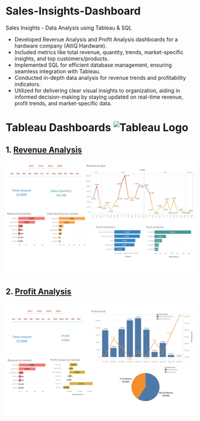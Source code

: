 # Sales-Insights-Dashboard
Sales Insights - Data Analysis using Tableau &amp; SQL

- Developed Revenue Analysis and Profit Analysis dashboards for a hardware company (AtliQ Hardware).
- Included metrics like total revenue, quantity, trends, market-specific insights, and top customers/products.
- Implemented SQL for efficient database management, ensuring seamless integration with Tableau.
- Conducted in-depth data analysis for revenue trends and profitability indicators.
- Utilized for delivering clear visual insights to organization, aiding in informed decision-making by staying updated on real-time revenue, profit trends, and market-specific data.

# Tableau Dashboards ![Tableau Logo](https://www.google.com/imgres?imgurl=https%3A%2F%2Faccess.tufts.edu%2Fsites%2Fdefault%2Ffiles%2F2017-10%2FTableau.svg&tbnid=qERhLS3_54cCEM&vet=12ahUKEwiEvrONgd2EAxVnfGwGHezaAHkQMygHegQIARBZ..i&imgrefurl=https%3A%2F%2Faccess.tufts.edu%2Ftableau&docid=BbHnU5Pa9GyEVM&w=800&h=800&q=tableau%20logo%20link&ved=2ahUKEwiEvrONgd2EAxVnfGwGHezaAHkQMygHegQIARBZ)

## 1. [Revenue Analysis](https://public.tableau.com/views/SalesInsights-Revenueanalysis/Dashboard1-revenueanalysis?:language=en-US&:sid=&:display_count=n&:origin=viz_share_link)
![View Dashboard](Images/Dashboard_1_revenue_analysis.png)


## 2. [Profit Analysis](https://public.tableau.com/views/SalesInsights-Profitanalysis/Dashboard2-profitanalysis?:language=en-US&:sid=&:display_count=n&:origin=viz_share_link)
![View Dashboard](Images/Dashboard_2_profit_analysis.png)
